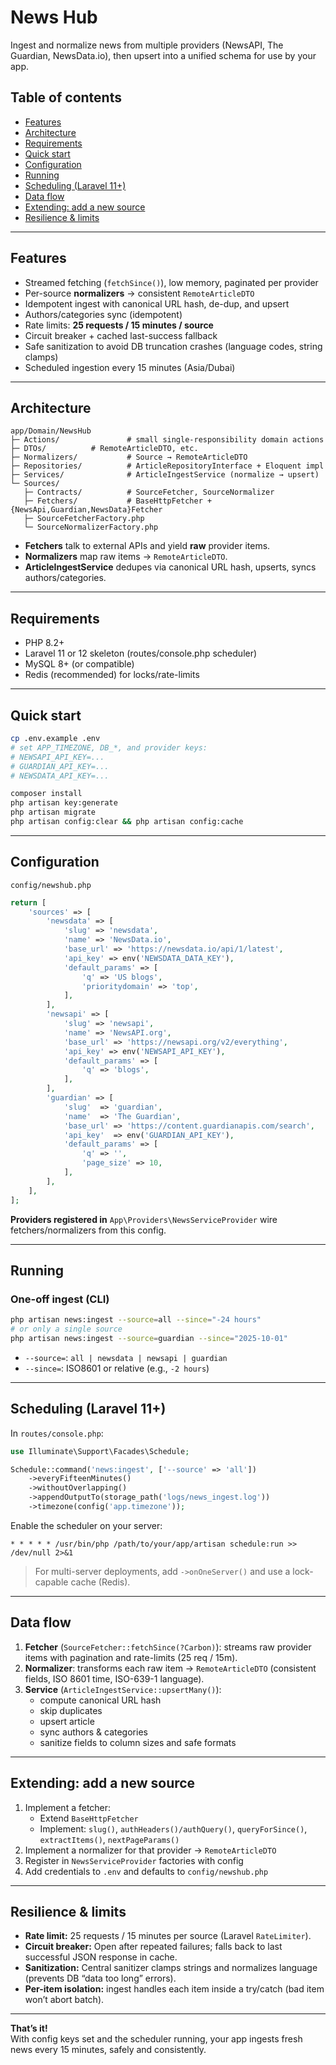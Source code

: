 # News Hub

Ingest and normalize news from multiple providers (NewsAPI, The Guardian, NewsData.io), then upsert into a unified schema for use by your app.

## Table of contents
- [Features](#features)
- [Architecture](#architecture)
- [Requirements](#requirements)
- [Quick start](#quick-start)
- [Configuration](#configuration)
- [Running](#running)
- [Scheduling (Laravel 11+)](#scheduling-laravel-11)
- [Data flow](#data-flow)
- [Extending: add a new source](#extending-add-a-new-source)
- [Resilience & limits](#resilience--limits)

---

## Features
- Streamed fetching (`fetchSince()`), low memory, paginated per provider
- Per-source **normalizers** → consistent `RemoteArticleDTO`
- Idempotent ingest with canonical URL hash, de-dup, and upsert
- Authors/categories sync (idempotent)
- Rate limits: **25 requests / 15 minutes / source**
- Circuit breaker + cached last-success fallback
- Safe sanitization to avoid DB truncation crashes (language codes, string clamps)
- Scheduled ingestion every 15 minutes (Asia/Dubai)

---

## Architecture

```
app/Domain/NewsHub
├─ Actions/               # small single-responsibility domain actions
├─ DTOs/          # RemoteArticleDTO, etc.
├─ Normalizers/           # Source → RemoteArticleDTO
├─ Repositories/          # ArticleRepositoryInterface + Eloquent impl
├─ Services/              # ArticleIngestService (normalize → upsert)
└─ Sources/
   ├─ Contracts/          # SourceFetcher, SourceNormalizer
   ├─ Fetchers/           # BaseHttpFetcher + {NewsApi,Guardian,NewsData}Fetcher
   ├─ SourceFetcherFactory.php
   └─ SourceNormalizerFactory.php
```

- **Fetchers** talk to external APIs and yield **raw** provider items.
- **Normalizers** map raw items → `RemoteArticleDTO`.
- **ArticleIngestService** dedupes via canonical URL hash, upserts, syncs authors/categories.

---

## Requirements
- PHP 8.2+
- Laravel 11 or 12 skeleton (routes/console.php scheduler)
- MySQL 8+ (or compatible)
- Redis (recommended) for locks/rate-limits

---

## Quick start

```bash
cp .env.example .env
# set APP_TIMEZONE, DB_*, and provider keys:
# NEWSAPI_API_KEY=...
# GUARDIAN_API_KEY=...
# NEWSDATA_API_KEY=...

composer install
php artisan key:generate
php artisan migrate
php artisan config:clear && php artisan config:cache
```

---

## Configuration

`config/newshub.php`
```php
return [
    'sources' => [
        'newsdata' => [
            'slug' => 'newsdata',
            'name' => 'NewsData.io',
            'base_url' => 'https://newsdata.io/api/1/latest',
            'api_key' => env('NEWSDATA_DATA_KEY'),
            'default_params' => [
                'q' => 'US blogs',
                'prioritydomain' => 'top',
            ],
        ],
        'newsapi' => [
            'slug' => 'newsapi',
            'name' => 'NewsAPI.org',
            'base_url' => 'https://newsapi.org/v2/everything',
            'api_key' => env('NEWSAPI_API_KEY'),
            'default_params' => [
                'q' => 'blogs',
            ],
        ],
        'guardian' => [
            'slug'  => 'guardian',
            'name'  => 'The Guardian',
            'base_url' => 'https://content.guardianapis.com/search',
            'api_key'  => env('GUARDIAN_API_KEY'),
            'default_params' => [
                'q' => '',
                'page_size' => 10,
            ],
        ],
    ],
];
```

**Providers registered in** `App\Providers\NewsServiceProvider` wire fetchers/normalizers from this config.

---

## Running

### One-off ingest (CLI)
```bash
php artisan news:ingest --source=all --since="-24 hours"
# or only a single source
php artisan news:ingest --source=guardian --since="2025-10-01"
```

- `--source=`: `all | newsdata | newsapi | guardian`
- `--since=`: ISO8601 or relative (e.g., `-2 hours`)

---

## Scheduling (Laravel 11+)

In `routes/console.php`:

```php
use Illuminate\Support\Facades\Schedule;

Schedule::command('news:ingest', ['--source' => 'all'])
    ->everyFifteenMinutes()
    ->withoutOverlapping()
    ->appendOutputTo(storage_path('logs/news_ingest.log'))
    ->timezone(config('app.timezone'));
```

Enable the scheduler on your server:

```
* * * * * /usr/bin/php /path/to/your/app/artisan schedule:run >> /dev/null 2>&1
```

> For multi-server deployments, add `->onOneServer()` and use a lock-capable cache (Redis).

---


## Data flow

1) **Fetcher** (`SourceFetcher::fetchSince(?Carbon)`): streams raw provider items with pagination and rate-limits (25 req / 15m).
2) **Normalizer**: transforms each raw item → `RemoteArticleDTO` (consistent fields, ISO 8601 time, ISO-639-1 language).
3) **Service** (`ArticleIngestService::upsertMany()`):
    - compute canonical URL hash
    - skip duplicates
    - upsert article
    - sync authors & categories
    - sanitize fields to column sizes and safe formats

---

## Extending: add a new source

1) Implement a fetcher:
    - Extend `BaseHttpFetcher`
    - Implement: `slug()`, `authHeaders()/authQuery()`, `queryForSince()`, `extractItems()`, `nextPageParams()`
2) Implement a normalizer for that provider → `RemoteArticleDTO`
3) Register in `NewsServiceProvider` factories with config
4) Add credentials to `.env` and defaults to `config/newshub.php`

---

## Resilience & limits
- **Rate limit:** 25 requests / 15 minutes per source (Laravel `RateLimiter`).
- **Circuit breaker:** Open after repeated failures; falls back to last successful JSON response in cache.
- **Sanitization:** Central sanitizer clamps strings and normalizes language (prevents DB “data too long” errors).
- **Per-item isolation:** ingest handles each item inside a try/catch (bad item won’t abort batch).

---


**That’s it!**  
With config keys set and the scheduler running, your app ingests fresh news every 15 minutes, safely and consistently.
